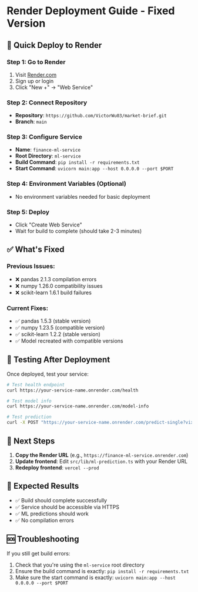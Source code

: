 # Render Deployment Guide - Fixed Version

## 🚀 Quick Deploy to Render

### Step 1: Go to Render
1. Visit [Render.com](https://render.com)
2. Sign up or login
3. Click "New +" → "Web Service"

### Step 2: Connect Repository
- **Repository**: `https://github.com/VictorWu03/market-brief.git`
- **Branch**: `main`

### Step 3: Configure Service
- **Name**: `finance-ml-service`
- **Root Directory**: `ml-service`
- **Build Command**: `pip install -r requirements.txt`
- **Start Command**: `uvicorn main:app --host 0.0.0.0 --port $PORT`

### Step 4: Environment Variables (Optional)
- No environment variables needed for basic deployment

### Step 5: Deploy
- Click "Create Web Service"
- Wait for build to complete (should take 2-3 minutes)

## ✅ What's Fixed

### Previous Issues:
- ❌ pandas 2.1.3 compilation errors
- ❌ numpy 1.26.0 compatibility issues
- ❌ scikit-learn 1.6.1 build failures

### Current Fixes:
- ✅ pandas 1.5.3 (stable version)
- ✅ numpy 1.23.5 (compatible version)
- ✅ scikit-learn 1.2.2 (stable version)
- ✅ Model recreated with compatible versions

## 🔧 Testing After Deployment

Once deployed, test your service:

```bash
# Test health endpoint
curl https://your-service-name.onrender.com/health

# Test model info
curl https://your-service-name.onrender.com/model-info

# Test prediction
curl -X POST "https://your-service-name.onrender.com/predict-single?vix_value=30.0"
```

## 📝 Next Steps

1. **Copy the Render URL** (e.g., `https://finance-ml-service.onrender.com`)
2. **Update frontend**: Edit `src/lib/ml-prediction.ts` with your Render URL
3. **Redeploy frontend**: `vercel --prod`

## 🎯 Expected Results

- ✅ Build should complete successfully
- ✅ Service should be accessible via HTTPS
- ✅ ML predictions should work
- ✅ No compilation errors

## 🆘 Troubleshooting

If you still get build errors:
1. Check that you're using the `ml-service` root directory
2. Ensure the build command is exactly: `pip install -r requirements.txt`
3. Make sure the start command is exactly: `uvicorn main:app --host 0.0.0.0 --port $PORT` 